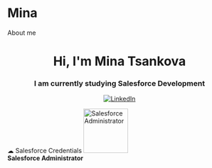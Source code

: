 # Mina
About me
<h1 align="center">Hi, I'm Mina Tsankova</h1>
<h3 align="center">I am currently studying Salesforce Development</h3>

<div align="center">

[![LinkedIn](https://img.shields.io/badge/LinkedIn-%230077B5.svg?logo=linkedin&logoColor=white)](https://www.linkedin.com/in/mina-salesforce/)

</div>
☁ Salesforce Credentials

 <td align="center" style="border:0px;"><img src="[(https://res.cloudinary.com/dvty4quls/image/upload/v1725311741/2021-03_Badge_SF-Certified_Administrator_High-Res_zw0d6h.png]" alt="Salesforce Administrator" style="width: 100px;"/><br><b>Salesforce Administrator</b></td>
